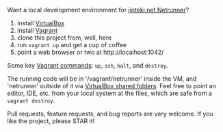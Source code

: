 Want a local development environment for [jinteki.net Netrunner](https://github.com/mtgred/netrunner)?

1. install [VirtualBox](https://www.virtualbox.org)
2. install [Vagrant](https://www.vagrantup.com)
3. clone this project from, well, here
4. run `vagrant up` and get a cup of coffee
5. point a web browser or two at http://localhost:1042/

Some key [Vagrant commands](https://docs.vagrantup.com/v2/cli/index.html): `up`, `ssh`, `halt`, and `destroy`.

The running code will be in '/vagrant/netrunner' inside the VM, and 'netrunner' outside of it via [VirtualBox shared folders](https://www.virtualbox.org/manual/ch04.html#sharedfolders). Feel free to point an editor, IDE, etc. from your local system at the files, which are safe from a `vagrant destroy`.

Pull requests, feature requests, and bug reports are very welcome. If you like the project, please STAR it!
